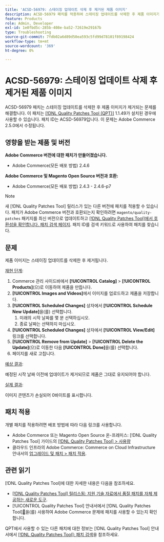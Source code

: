 ```yaml
---
title: 'ACSD-56979: 스테이징 업데이트 삭제 후 제거된 제품 이미지'
description: ACSD-56979 패치를 적용하여 스테이징 업데이트를 삭제한 후 제품 이미지가 제거되는 Adobe Commerce 문제를 해결합니다
feature: Products
role: Admin, Developer
exl-id: 1e0fbd5c-285b-408e-ba52-72619e29167b
type: Troubleshooting
source-git-commit: 7fdb02a6d89d50ea593c5fd99d78101f89198424
workflow-type: tm+mt
source-wordcount: '369'
ht-degree: 0%

---
```


# ACSD-56979: 스테이징 업데이트 삭제 후 제거된 제품 이미지

ACSD-56979 패치는 스테이징 업데이트를 삭제한 후 제품 이미지가 제거되는 문제를 해결합니다. 이 패치는 [[!DNL Quality Patches Tool (QPT)]](https://experienceleague.adobe.com/en/docs/commerce-operations/tools/quality-patches-tool/quality-patches-tool-to-self-serve-quality-patches) 1.1.49가 설치된 경우에 사용할 수 있습니다. 패치 ID는 ACSD-56979입니다. 이 문제는 Adobe Commerce 2.5.0에서 수정됩니다.

## 영향을 받는 제품 및 버전

**Adobe Commerce 버전에 대한 패치가 만들어졌습니다.**

* Adobe Commerce(모든 배포 방법) 2.4.6

**Adobe Commerce 및 Magento Open Source 버전과 호환:**

* Adobe Commerce(모든 배포 방법) 2.4.3 - 2.4.6-p7

>[!NOTE]
>
>새 [!DNL Quality Patches Tool] 릴리스가 있는 다른 버전에 패치를 적용할 수 있습니다. 패치가 Adobe Commerce 버전과 호환되는지 확인하려면 `magento/quality-patches` 패키지를 최신 버전으로 업데이트하고 [[!DNL Quality Patches Tool]에서 호환성을 확인합니다. 패치 검색 페이지](https://experienceleague.adobe.com/tools/commerce-quality-patches/index.html). 패치 ID를 검색 키워드로 사용하여 패치를 찾습니다.

## 문제

제품 이미지는 스테이징 업데이트를 삭제한 후 제거됩니다.

<u>재현 단계</u>:

1. Commerce 관리 사이드바에서 **[!UICONTROL Catalog]** > **[!UICONTROL Products]**(으)로 이동하여 제품을 만듭니다.
1. **[!UICONTROL Images and Videos]**&#x200B;에서 이미지를 업로드하고 제품을 저장합니다.
1. **[!UICONTROL Scheduled Changes]** 상자에서 **[!UICONTROL Schedule New Update]**&#x200B;을(를) 선택합니다.
   1. 미래의 시작 날짜를 몇 분 선택하십시오.
   1. 종료 날짜는 선택하지 마십시오.
1. **[!UICONTROL Scheduled Changes]** 상자에서 **[!UICONTROL View/Edit]** 링크를 선택합니다.
1. **[!UICONTROL Remove from Update]** > **[!UICONTROL Delete the Update]**(으)로 이동한 다음 **[!UICONTROL Done]**&#x200B;을(를) 선택합니다.
1. 페이지를 새로 고칩니다.

<u>예상 결과</u>:

예정된 시작 날짜 이전에 업데이트가 제거되므로 제품은 그대로 유지되어야 합니다.

<u>실제 결과</u>:

이미지 콘텐츠가 손실되어 0바이트를 표시합니다.

## 패치 적용

개별 패치를 적용하려면 배포 방법에 따라 다음 링크를 사용합니다.

* Adobe Commerce 또는 Magento Open Source 온-프레미스: [!DNL Quality Patches Tool] 가이드의 [[!DNL Quality Patches Tool] > 사용량](/help/tools/quality-patches-tool/usage.md)
* 클라우드 인프라의 Adobe Commerce: Commerce on Cloud Infrastructure 안내서의 [업그레이드 및 패치 > 패치 적용](https://experienceleague.adobe.com/docs/commerce-cloud-service/user-guide/develop/upgrade/apply-patches.html).

## 관련 읽기

[!DNL Quality Patches Tool]에 대한 자세한 내용은 다음을 참조하세요.

* [[!DNL Quality Patches Tool] 릴리스됨: 지원 기술 자료에서 품질 패치를 자체 제공하는 새로운 도구](https://experienceleague.adobe.com/en/docs/commerce-operations/tools/quality-patches-tool/quality-patches-tool-to-self-serve-quality-patches).
* [!UICONTROL Quality Patches Tool] 안내서에서  [!DNL Quality Patches Tool][&#128279;](/help/tools/quality-patches-tool/patches-available-in-qpt/check-patch-for-magento-issue-with-magento-quality-patches.md)을(를) 사용하여 Adobe Commerce 문제에 패치를 사용할 수 있는지 확인합니다.


QPT에서 사용할 수 있는 다른 패치에 대한 정보는 [!DNL Quality Patches Tool] 안내서에서 [[!DNL Quality Patches Tool]: 패치 검색](https://experienceleague.adobe.com/tools/commerce-quality-patches/index.html)을 참조하세요.
